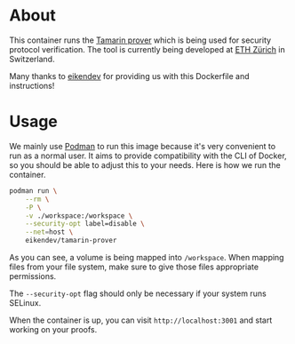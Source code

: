 # About

This container runs the [Tamarin prover](https://tamarin-prover.github.io/) which is being used for security protocol verification.
The tool is currently being developed at [ETH Zürich](https://ethz.ch/) in Switzerland.

Many thanks to [eikendev](https://github.com/eikendev) for providing us with this Dockerfile and instructions!

# Usage

We mainly use [Podman](https://podman.io/) to run this image because it's very convenient to run as a normal user.
It aims to provide compatibility with the CLI of Docker, so you should be able to adjust this to your needs.
Here is how we run the container.

```bash
podman run \
	--rm \
	-P \
	-v ./workspace:/workspace \
	--security-opt label=disable \
	--net=host \
	eikendev/tamarin-prover
```

As you can see, a volume is being mapped into `/workspace`.
When mapping files from your file system, make sure to give those files appropriate permissions.

The `--security-opt` flag should only be necessary if your system runs SELinux.

When the container is up, you can visit `http://localhost:3001` and start working on your proofs.
